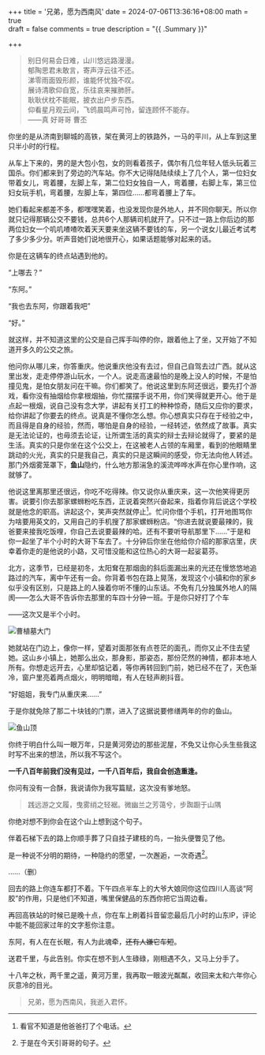 +++
title = '兄弟，愿为西南风'
date = 2024-07-06T13:36:16+08:00
math = true                                
draft = false
comments = true
description = "{{ .Summary }}"

+++

> 别日何易会日难，山川悠远路漫漫。 <br>
> 郁陶思君未敢言，寄声浮云往不还。 <br>
> 涕零雨面毁形颜，谁能怀忧独不叹。 <br>
> 展诗清歌仰自宽，乐往哀来摧肺肝。 <br>
> 耿耿伏枕不能眠，披衣出户步东西。 <br>
> 仰看星月观云间，飞鸧晨鸣声可怜，留连顾怀不能存。 <br>
>                                                         ——真 好哥哥 曹丕


你坐的是从济南到聊城的高铁，架在黄河上的铁路外，一马的平川，从上车到这里只半小时的行程。

从车上下来的，男的是大包小包，女的则看着孩子，偶尔有几位年轻人低头玩着三国杀。你们都来到了旁边的汽车站。你不大记得陆陆续续上了几个人，第一位妇女带着女儿，弯着腰，左脚上车，第二位妇女独自一人，弯着腰，右脚上车，第三位妇女玩手机，弯着腰，左脚上车，第四位……都弯着腰上了车。

她们看起来都差不多，都嘿嘿笑着，也没发现你是外地人，并不同你聊天。所以你就只记得那辆公交不要钱，总共6个人那辆司机就开了。只不过一路上你后边的那两位妇女一个叽叽喳喳吹着天天要来坐这辆不要钱的车，另一个说女儿最近考试考了多少多少分。听声音她们说地很开心，如果话题能够对起来的话。

你是在这辆车的终点站遇到他的。

“上哪去？”

“东阿。”

“我也去东阿，你跟着我吧”

“好。”

就这样，并不知道这里的公交是自己挥手叫停的你，跟着他上了坐，又开始了不知道开多久的公交之旅。

他问你从哪儿来，你答重庆。他说重庆他没有去过，但自己自驾去过广西。就从这里出发，走走停停游山玩水，一个人。说走高速最怕的是晚上没人的时候，不是怕撞见鬼，是怕女朋友问在干嘛。你们都笑了。他说这里到东阿还很远，要先打个游戏，看你没有抽烟给你拿根烟抽，你忙摆摆手说不用，你们笑得就更开心。他于是点起一根烟，说自己没有念大学，讲起有关打工的种种惊奇，随后又应你的要求，给你讲起了你要去的终点。说真是不懂你怎么想。你心想真实只存在于经验之中，而且得是自身的经验，然而，哪怕是自身的经验，一经转述，依然成了故事。真实是无法论证的，也毋须去论证，让所谓生活的真实的辩士去辩论就得了，要紧的是生活。真实的只是你坐在这个公交上，在这被老人占领的车厢里，看到的他眼睛里跳动的火光，真实的只是我自己，真实的只是这瞬间的感受，你无法向他人转述。那门外烟雾笼罩下，**鱼山**隐约，什么地方那湍急的溪流哗哗水声在你心里作响，这就够了。

他说这里离那里还很远，你吃不吃得辣。你又说你从重庆来，这一次他笑得更厉害。说要引你去那家螺蛳粉吃东西，正说着突然兴奋起来，指着你背后说这个学校就是他念的职高。讲起这个，笑声突然就停止[^1]。忙问你借个手机，打开地图骂你为啥要用英文的，又用自己的手机搜了那家螺蛳粉店。“你进去就说要最辣的，我爸要来接我吃饭哩，你自己去说要最辣的哈。还有不要听导航那里下……”于是和你一起坐了半个小时的大哥下车去了。十分钟后你坐在他给你介绍的那家店里，庆幸着你走的是他说的小路，又可惜没能和这位热心的大哥一起娑葛芬。

北方，这季节，已经是初冬，太阳耷在那烟囱的斜后面漏出来的光还在慢悠悠地追路过的汽车，离中午还有一会。你背着书包在路上晃荡，发现这个小镇和你的家乡似乎没有区别，只是路上的人操着你听不懂的山东话。不免有几分独属外地人的隔阂——怎么大哥不告诉你去那里的车四十分钟一班。于是你只好打了个车

——这次又是半个小时。

![曹植墓大门](https://picx.zhimg.com/80/v2-2aadfa2d9e1730f6791d997836638a30_1440w.jpeg)

她就站在门边上，像你一样，望着对面那张有点苍茫的面孔，而你又止不住去望她。这山乡小镇上，她那么出众，那身影，那姿态，那份茫然的神情，都非本地人所有。你想走远开去，心里却惦记着，等你再转回到门前，她已经不在了，天色渐冷，窗户里亮着两点烟火，明明暗暗，有人在轻声刷抖音。

“好姐姐，我专门从重庆来……”

于是你就免除了那二十块钱的门票，进入了这据说要修缮两年的你的鱼山。

![鱼山顶](https://picx.zhimg.com/80/v2-6f64cde49cd2149220ed16657ff695bc_1440w.png)

你终于明白什么叫一眼万年，只是黄河旁边的那些泥屋，不免又让你心头生些我这时写不出来的想法，所以我不写这个。

**一千八百年前我们没有见过，一千八百年后，我自会创造重逢。**

你问有没有一合酥，我说请你为我写篇赋，这次没有爹地怒。

> 践远游之文履，曳雾绡之轻裾。微幽兰之芳蔼兮，步踟蹰于山隅

你绝对想不到你会在这个山上想到这个句子。

伴着石梯下去的路上你顺手葬了只自挂子建枝的鸟，一抬头便瞥见了他。

是一种说不分明的期待，一种隐约的愿望，一次邂逅，一次奇遇[^2]。

……（删）

回去的路上你连车都打不着。下午四点半车上的大爷大娘同你这位四川人高谈“阿胶”的作用，只是他们不知道，嘴里保健品的东西你把它当周边看。

再回高铁站的时候已是晚十点，你在车上刷着抖音留恋最后几小时的山东IP，评论中能不能回家过年的文字惹你注意。

东阿，有人在在长眠，有人为此魂牵，~~还有人嫌它车短~~。

送君千里，与此告别。你实在想不到人生碌碌，刚相遇不久，又马上分手了。

十八年之秋，两千里之遥，黄河万里，我再取一眼波光粼粼，收回来太和六年你心灰意冷的目光。

>兄弟，愿为西南风，我逝入君怀。



[^1]:看官不知道是他爸爸打了个电话。
[^2]:于是在今天引哥哥的句子。

